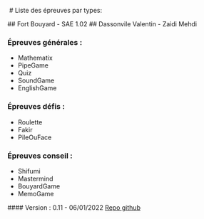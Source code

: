  # Liste des épreuves par types:

## Fort Bouyard - SAE 1.02
## Dassonvile Valentin - Zaidi Mehdi

### Épreuves générales :
* Mathematix
* PipeGame
* Quiz
* SoundGame
* EnglishGame

### Épreuves défis :
* Roulette
* Fakir
* PileOuFace

### Épreuves conseil :
* Shifumi
* Mastermind
* BouyardGame
* MemoGame


#### Version : 0.11 - 06/01/2022
[Repo github](https://github.com/Hidoyatmz/SAE102)

